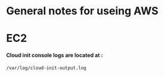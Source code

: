 # General notes for useing AWS

# EC2 
#### Cloud init console logs are located at : 
```bash
/var/log/cloud-init-output.log
```
